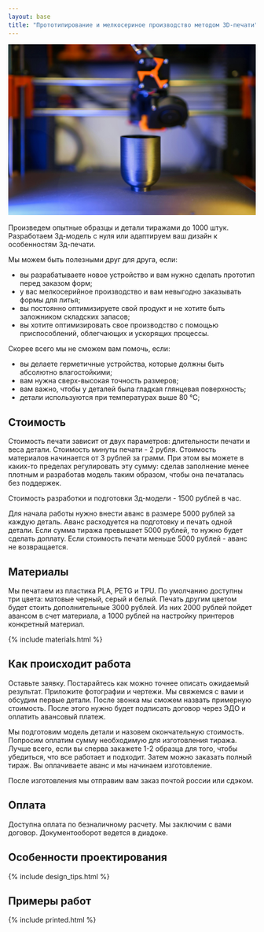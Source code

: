 ```yaml
---
layout: base
title: "Прототипирование и мелкосериное производство методом 3D-печати"
---
```



![3D-printing](/assets/i/main-image.jpg)

Произведем опытные образцы и детали тиражами до 1000 штук. Разработаем 3д-модель с нуля или адаптируем ваш дизайн к особенностям 3д-печати.

Мы можем быть полезными друг для друга, если:
- вы разрабатываете новое устройство и вам нужно сделать прототип перед заказом форм;
- у вас мелкосерийное производство и вам невыгодно заказывать формы для литья;
- вы постоянно оптимизируете свой продукт и не хотите быть заложником складских запасов;
- вы хотите оптимизировать свое производство с помощью приспособлений, облегчающих и ускорящих процессы.

Скорее всего мы не сможем вам помочь, если:
- вы делаете герметичные устройства, которые должны быть абсолютно влагостойкими;
- вам нужна сверх-высокая точность размеров;
- вам важно, чтобы у деталей была гладкая глянцевая поверхность;
- детали используются при температурах выше 80 °С;

## Стоимость

Стоимость печати зависит от двух параметров: длительности печати и веса детали. Стоимость минуты печати - 2 рубля. Стоимость материалов начинается от 3 рублей за грамм. При этом вы можете в каких-то пределах регулировать эту сумму: сделав заполнение менее плотным и разработав модель таким образом, чтобы она печаталась без поддержек.

Стоимость разработки и подготовки 3д-модели - 1500 рублей в час.

Для начала работы нужно внести аванс в размере 5000 рублей за каждую деталь. Аванс расходуется на подготовку и печать одной детали. Если сумма тиража превышает 5000 рублей, то нужно будет сделать доплату. Если стоимость печати меньше 5000 рублей - аванс не возвращается.

## Материалы

Мы печатаем из пластика PLA, PETG и TPU. По умолчанию доступны три цвета: матовые черный, серый и белый. Печать другим цветом будет стоить дополнительные 3000 рублей. Из них 2000 рублей пойдет авансом в счет материала, а 1000 рублей на настройку принтеров конкретный материал.

{% include materials.html %}

## Как происходит работа

Оставьте заявку. Постарайтесь как можно точнее описать ожидаемый результат. Приложите фотографии и чертежи. Мы свяжемся с вами и обсудим первые детали. После звонка мы сможем назвать примерную стоимость. После этого нужно будет подписать договор через ЭДО и оплатить авансовый платеж.

Мы подготовим модель детали и назовем окончательную стоимость. Попросим оплатим сумму необходимую для изготовления тиража. Лучше всего, если вы сперва закажете 1-2 образца для того, чтобы убедиться, что все работает и подходит. Затем можно заказать полный тираж. Вы оплачиваете аванс и мы начинаем изготовление.

После изготовления мы отправим вам заказ почтой россии или сдэком.

## Оплата

Доступна оплата по безналичному расчету. Мы заключим с вами договор. Документооборот ведется в диадоке.


## Особенности проектирования

{% include design_tips.html %}

## Примеры работ

{% include printed.html %}
